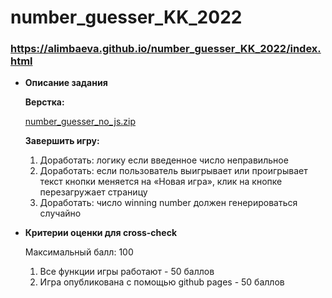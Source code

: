 # number_guesser_KK_2022
### https://alimbaeva.github.io/number_guesser_KK_2022/index.html




- **Описание задания**
    
    **Верстка:**
    
    [number_guesser_no_js.zip](https://s3-us-west-2.amazonaws.com/secure.notion-static.com/ad983956-6d95-4e37-90fe-3bc06ab44f98/number_guesser_no_js.zip)
    
    **Завершить игру:**
    
    1. Доработать: логику если введенное число неправильное
    2. Доработать: если пользователь выигрывает или проигрывает текст кнопки меняется на «Новая игра», клик на кнопке перезагружает страницу
    3. Доработать: число winning number должен генерироваться случайно
- **Критерии оценки для cross-check**
    
    Максимальный балл: 100
    
    1. Все функции игры работают - 50 баллов
    2. Игра опубликована с помощью github pages - 50 баллов
